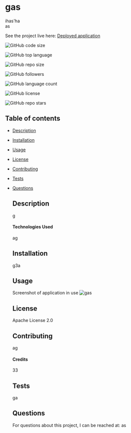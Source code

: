 # gas

  ihas'ha  
  as


  See the project live here:
  [Deployed application](as)

  ![GitHub code size](https://img.shields.io/github/languages/code-size/ihas'ha/gas?color=FF0000&logo=GitHub&logoColor=FF0000&style=for-the-badge)  

  ![GitHub top language](https://img.shields.io/github/languages/top/ihas'ha/gas?color=FF7F00&logo=GitHub&logoColor=FF7F00&style=for-the-badge)  

  ![GitHub repo size](https://img.shields.io/github/repo-size/ihas'ha/gas?color=FFFF00&logo=GitHub&logoColor=FFFF00&style=for-the-badge)  

  ![GitHub followers](https://img.shields.io/github/followers/ihas'ha?color=00FF00&logo=GitHub&logoColor=00FF00&style=for-the-badge)  

  ![GitHub language count](https://img.shields.io/github/languages/count/ihas'ha/gas?color=0000FF&logo=GitHub&logoColor=0000FF&style=for-the-badge)  

  ![GitHub license](https://img.shields.io/github/license/ihas'ha/gas?color=2E2B5F&logo=GitHub&logoColor=2E2B5F&style=for-the-badge)  

  ![GitHub repo stars](https://img.shields.io/github/stars/ihas'ha/gas?color=8B00FF&logo=GitHub&logoColor=8B00FF&style=for-the-badge)  

      
  ## Table of contents
* [Description](#description)
* [Installation](#installation)
* [Usage](#usage)
* [License](#license)
* [Contributing](#contributing)
* [Tests](#tests)
* [Questions](#questions)

  ## Description
  g
      
  #### Technologies Used
  ag
      
      
  ## Installation
  g3a
      

  ## Usage
  Screenshot of application in use
  ![gas](g3)
      

  ## License
  Apache License 2.0

        
  ## Contributing
  ag   
  
  #### Credits
  33  


  ## Tests
  ga   


  ## Questions
  For questions about this project, I can be reached at:
  as   
